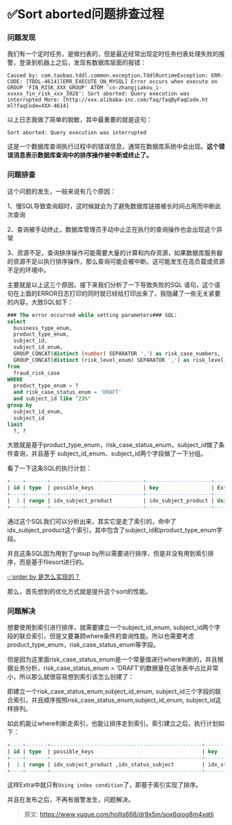 # ✅Sort aborted问题排查过程


### 问题发现
我们有一个定时任务，是做扫表的，但是最近经常出现定时任务扫表处理失败的报警，登录到机器上之后，发现有数据库层面的报错：

```
Caused by: com.taobao.tddl.common.exception.TddlRuntimeException: ERR-CODE: [TDDL-4614][ERR_EXECUTE_ON_MYSQL] Error occurs when execute on GROUP 'FIN_RISK_XXX_GROUP' ATOM 'cn-zhangjiakou_i-xxxxx_fin_risk_xxx_3028': Sort aborted: Query execution was interrupted More: [http://xxx.alibaba-inc.com/faq/faqByFaqCode.ht
ml?faqCode=XXX-4614]
```

以上日志我做了简单的脱敏，其中最重要的就是这句：

```
Sort aborted: Query execution was interrupted
```

这是一个数据库查询执行过程中的错误信息，通常在数据库系统中会出现。**这个错误消息表示数据库查询中的排序操作被中断或终止了。**


### 问题排查

这个问题的发生，一般来说有几个原因：

1、慢SQL导致查询超时，这时候就会为了避免数据库链接被长时间占用而中断此次查询

2、查询被手动终止，数据库管理员手动中止正在执行的查询操作也会出现这个异常

3、资源不足，查询排序操作可能需要大量的计算和内存资源，如果数据库服务器的资源不足以执行排序操作，那么查询可能会被中断。这可能发生在高负载或资源不足的环境中。


主要就是以上这三个原因，接下来我们分析了一下导致失败的SQL	语句，这个语句在上面的ERROR日志打印的同时就已经给打印出来了，我隐藏了一些无关紧要的内容，大致SQL如下：

```sql
### The error occurred while setting parameters### SQL: 
select
  business_type_enum,
  product_type_enum,
  subject_id,
  subject_id_enum,
  GROUP_CONCAT(distinct (number) SEPARATOR ',') as risk_case_numbers,
  GROUP_CONCAT(distinct (risk_level_enum) SEPARATOR ',') as risk_level_enums,
from
  fraud_risk_case
WHERE
  product_type_enum = ?
  and risk_case_status_enum = 'DRAFT'
  and subject_id like "23%"
group by
  subject_id_enum,
  subject_id
limit
  ?, ?
```

大致就是基于product_type_enum，risk_case_status_enum，subject_id做了条件查询，并且基于 subject_id_enum、subject_id两个字段做了一下分组。

看了一下这条SQL的执行计划：

```sql
+----+-------+------------------------------+---------------------+----------------------------------------------------+                                           
| id | type  | possible_keys                | key                 | Extra                                              |                                           
+----+-------+------------------------------+---------------------+----------------------------------------------------+                                           
|  1 | range | idx_subject_product          | idx_subject_product | Using index condition; Using where; Using filesort |                                           
+----+-------+------------------------------+---------------------+----------------------------------------------------+ 
```


通过这个SQL我们可以分析出来，其实它是走了索引的，命中了idx_subject_product这个索引，其中包含了subject_id和product_type_enum字段。

并且这条SQL因为用到了group by所以需要进行排序，但是并没有用到索引排序，而是基于filesort进行的。

[✅order by 是怎么实现的？](https://www.yuque.com/hollis666/dr9x5m/caou56?view=doc_embed)

那么，首先想到的优化方式就是提升这个sort的性能。


### 问题解决

想要使用到索引进行排序，就需要建立一个subject_id_enum, subject_id两个字段的联合索引，但是又要兼顾where条件的查询性能。所以也需要考虑product_type_enum，risk_case_status_enum等字段。

但是因为这里面risk_case_status_enum是一个常量值进行where判断的，并且根据业务分析，risk_case_status_enum = 'DRAFT'的数据量在这张表中占比非常小，所以那么就很容易想到索引该怎么创建了：

即建立一个risk_case_status_enum,subject_id_enum, subject_id三个字段的联合索引，并且顺序按照risk_case_status_enum,subject_id_enum, subject_id这样排列。

如此机能让where判断走索引，也能让排序走到索引。索引建立之后，执行计划如下：

```sql
+----+-------+-------------------------------------------------+---------------------+----------------------------------------------------+                                           
| id | type  | possible_keys                                   | key                 | Extra                                              |                                           
+----+-------+-------------------------------------------------+---------------------+----------------------------------------------------+                                           
|  1 | range | idx_subject_product ,idx_status_subject         | idx_status_subject  | Using index condition;                             |                                           
+----+-------+-------------------------------------------------+---------------------+----------------------------------------------------+ 
```

这样Extra中就只有`Using index condition`了，即基于索引实现了排序。

并且在发布之后，不再有报警发生，问题解决。


> 原文: <https://www.yuque.com/hollis666/dr9x5m/sox6oiog8m4xqtli>